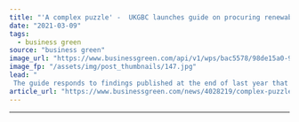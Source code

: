 ```yaml
---
title: "'A complex puzzle' -  UKGBC launches guide on procuring renewable energy and carbon offsets"
date: "2021-03-09"
tags: 
  - business green
source: "business green"
image_url: "https://www.businessgreen.com/api/v1/wps/bac5578/98de15a0-90be-489e-bcf1-7005ba0ade0c/5/iStock-499342698-185x114.jpg"
image_fp: "/assets/img/post_thumbnails/147.jpg"
lead: "
 The guide responds to findings published at the end of last year that the bulk of new renewable energy purchases in the UK are having little impact on the country's overall carbon emissions ..."
article_url: "https://www.businessgreen.com/news/4028219/complex-puzzle-ukgbc-launches-guide-procuring-renewable-energy-carbon-offsets"
---
```


---
